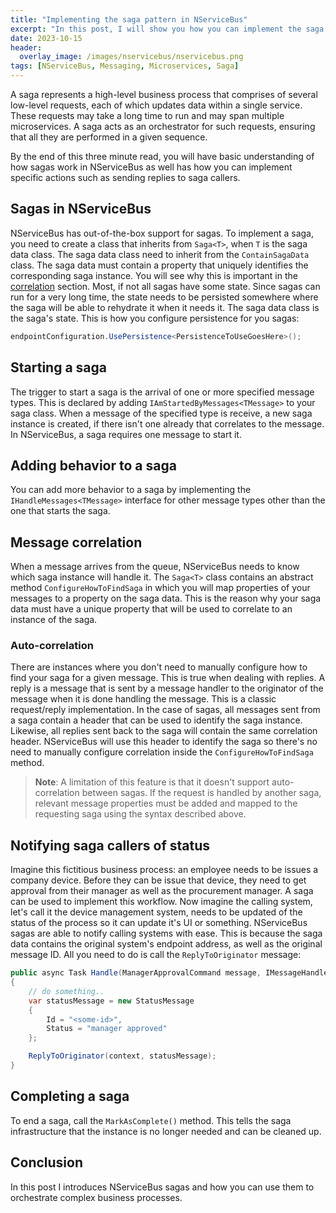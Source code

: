 ```yaml
---
title: "Implementing the saga pattern in NServiceBus"
excerpt: "In this post, I will show you how you can implement the saga pattern in NServiceBus"
date: 2023-10-15
header:
  overlay_image: /images/nservicebus/nservicebus.png
tags: [NServiceBus, Messaging, Microservices, Saga]
---
```


A saga represents a high-level business process that comprises of several low-level requests, each of which updates data within a single service. These requests may take a long time to run and may span multiple microservices. A saga acts as an orchestrator for such requests, ensuring that all they are performed in a given sequence.

By the end of this three minute read, you will have basic understanding of how sagas work in NServiceBus as well has how you can implement specific actions such as sending replies to saga callers.

## Sagas in NServiceBus

NServiceBus has out-of-the-box support for sagas. To implement a saga, you need to create a class that inherits from `Saga<T>`, when `T` is the saga data class. The saga data class need to inherit from the `ContainSagaData` class. The saga data must contain a property that uniquely identifies the corresponding saga instance. You will see why this is important in the [correlation](#message-correlation) section. Most, if not all sagas have some state. Since sagas can run for a very long time, the state needs to be persisted somewhere where the saga will be able to rehydrate it when it needs it. The saga data class is the saga's state. This is how you configure persistence for you sagas:

```cs
endpointConfiguration.UsePersistence<PersistenceToUseGoesHere>();
```

## Starting a saga

The trigger to start a saga is the arrival of one or more specified message types. This is declared by adding `IAmStartedByMessages<TMessage>` to your saga class. When a message of the specified type is receive, a new saga instance is created, if there isn't one already that correlates to the message. In NServiceBus, a saga requires one message to start it.

## Adding behavior to a saga

You can add more behavior to a saga by implementing the `IHandleMessages<TMessage>` interface for other message types other than the one that starts the saga.

## Message correlation

When a message arrives from the queue, NServiceBus needs to know which saga instance will handle it. The `Saga<T>` class contains an abstract method `ConfigureHowToFindSaga` in which you will map properties of your messages to a property on the saga data. This is the reason why your saga data must have a unique property that will be used to correlate to an instance of the saga.

### Auto-correlation

There are instances where you don't need to manually configure how to find your saga for a given message. This is true when dealing with replies. A reply is a message that is sent by a message handler to the originator of the message when it is done handling the message. This is a classic request/reply implementation. In the case of sagas, all messages sent from a saga contain a header that can be used to identify the saga instance. Likewise, all replies sent back to the saga will contain the same correlation header. NServiceBus will use this header to identify the saga so there's no need to manually configure correlation inside the `ConfigureHowToFindSaga` method.

> **Note**:
> A limitation of this feature is that it doesn't support auto-correlation between sagas. If the request is handled by another saga, relevant message properties must be added and mapped to the requesting saga using the syntax described above.

## Notifying saga callers of status

Imagine this fictitious business process: an employee needs to be issues a company device. Before they can be issue that device, they need to get approval from their manager as well as the procurement manager. A saga can be used to implement this workflow. Now imagine the calling system, let's call it the device management system, needs to be updated of the status of the process so it can update it's UI or something. NServiceBus sagas are able to notify calling systems with ease. This is because the saga data contains the original system's endpoint address, as well as the original message ID. All you need to do is call the `ReplyToOriginator` message:

```cs
public async Task Handle(ManagerApprovalCommand message, IMessageHandlerContext context)
{
	// do something..
	var statusMessage = new StatusMessage
	{
		Id = "<some-id>",
        Status = "manager approved"
	};

	ReplyToOriginator(context, statusMessage);
}
```

## Completing a saga

To end a saga, call the `MarkAsComplete()` method. This tells the saga infrastructure that the instance is no longer needed and can be cleaned up.

## Conclusion

In this post I introduces NServiceBus sagas and how you can use them to orchestrate complex business processes.
